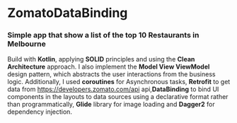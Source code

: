 # ZomatoDataBinding

### Simple app that show a list of the top 10 Restaurants in Melbourne

Build with __Kotlin__, applying **SOLID** principles and using the **Clean Architecture** approach.
I also implement the **Model View ViewModel** design pattern, which abstracts the user interactions from the business logic. Additionally, I used **coroutines** for Asynchronous tasks, **Retrofit** to get data from https://developers.zomato.com/api api,**DataBinding** to bind UI components in the layouts to data sources using a declarative format rather than programmatically, **Glide** library for image loading and **Dagger2** for dependency injection.
